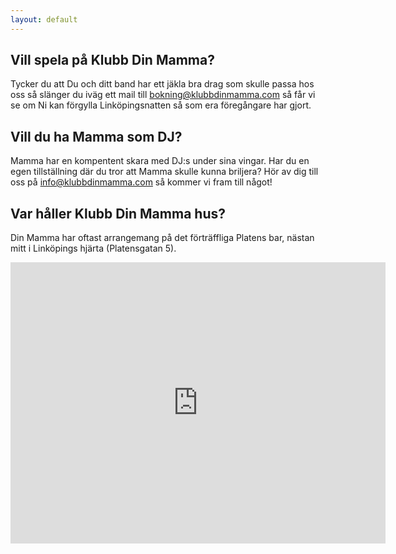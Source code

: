 ```yaml
---
layout: default
---
```


## Vill spela på Klubb Din Mamma?

Tycker du att Du och ditt band har ett jäkla bra drag som skulle passa hos oss så slänger du iväg ett mail till bokning@klubbdinmamma.com så får vi se om Ni kan förgylla Linköpingsnatten så som era föregångare har gjort.

## Vill du ha Mamma som DJ?

Mamma har en kompentent skara med DJ:s under sina vingar. Har du en egen tillställning där du tror att Mamma skulle kunna briljera? Hör av dig till oss på info@klubbdinmamma.com så kommer vi fram till något!

## Var håller Klubb Din Mamma hus?

Din Mamma har oftast arrangemang på det förträffliga Platens bar, nästan mitt i Linköpings hjärta (Platensgatan 5).

<div class="embed-responsive embed-responsive-4by3">
<iframe src="https://www.google.com/maps/embed?pb=!1m18!1m12!1m3!1d2089.903791267242!2d15.618555815940358!3d58.41188208134728!2m3!1f0!2f0!3f0!3m2!1i1024!2i768!4f13.1!3m3!1m2!1s0x46596f2520a552dd%3A0x73a7a0def7e9e98c!2sPlatens%20Bar!5e0!3m2!1ssv!2sse!4v1601215674773!5m2!1ssv!2sse" width="600" height="450" frameborder="0" style="border:0;" allowfullscreen="" aria-hidden="false" tabindex="0"></iframe>
</div>
